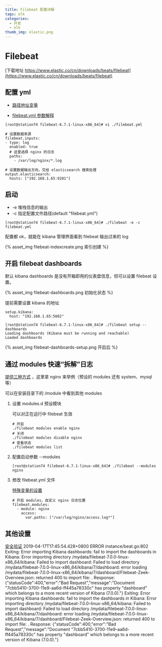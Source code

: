 ```yaml
---
title: Filebeat 配置详解
tags: elk
categories:
  - 开发
  - elk
thumb_img: elastic.png
---
```


# Filebeat

[下载地址 https://www.elastic.co/cn/downloads/beats/filebeat](https://www.elastic.co/cn/downloads/beats/filebeat)

## 配置 yml

- [路径地址变量](https://www.elastic.co/guide/en/beats/filebeat/current/directory-layout.html)

- [filebeat.yml 参数解释](https://www.elastic.co/guide/en/beats/filebeat/current/filebeat-reference-yml.html)

```
[root@station74 filebeat-6.7.1-linux-x86_64]# vi ./filebeat.yml

# 设置数据来源
filebeat.inputs:
- type: log
  enabled: true
  # 这里选择 nginx 的日志
  paths:
    - /var/log/nginx/*.log

# 设置数据输出方向，交给 elasticsearch 搜索处理
output.elasticsearch:
  hosts: ["192.168.1.65:9201"]
```

## 启动

- -e 堆栈信息的输出
- -c 指定配置文件路径(default "filebeat.yml")

```
[root@station74 filebeat-6.7.1-linux-x86_64]# ./filebeat -e -c filebeat.yml
```

配置都 ok，就能在 kibana 管理界面看到 filebeat 输出过来的 log

{% asset_img filebeat-indexcreate.png 索引创建 %}

## 开启 filebeat dashboards

默认 kibana dashboards 是没有开箱即用的仪表盘信息，但可以设置 filebeat 设置。

{% asset_img filebeat-dashboards.png 初始化状态 %}

提前需要设置 kibana 的地址

```
setup.kibana:
  host: "192.168.1.65:5602"
```

```
[root@station74 filebeat-6.7.1-linux-x86_64]# ./filebeat setup --dashboards
Loading dashboards (Kibana must be running and reachable)
Loaded dashboards
```

{% asset_img filebeat-dashboards-setup.png 开启后 %}

## 通过 modules 快速“拆解”日志

[提供三种方式](https://www.elastic.co/guide/en/beats/filebeat/current/configuration-filebeat-modules.html#configuration-filebeat-modules) ，这里拿 nginx 来举例（预设的 modules 还有 system、mysql 等）

可以在安装目录下的 /module 中看到其他 modules

1.  设置 modules.d 预设模块

    可以对正在运行中 filebeat 生效

    ```
    # 开启
    ./filebeat modules enable nginx
    # 关闭
    ./filebeat modules disable nginx
    # 查看状态
    ./filebeat modules list
    ```

2.  配置启动参数 --modules

    ```
    [root@station74 filebeat-6.7.1-linux-x86_64]# ./filebeat --modules nginx
    ```

3.  修改 filebeat.yml 文件

    [特殊变量的设置](https://www.elastic.co/guide/en/beats/filebeat/current/specify-variable-settings.html)

    ```
    # 开启 modules，自定义 nginx 日志位置
    filebeat.modules:
      - module: nginx
        access:
          var.paths: ["/var/log/nginx/access.log*"]
    ```

## 其他设置

[安全验证](https://www.elastic.co/guide/en/beats/filebeat/current/filebeat-configuration.html)
2019-04-17T17:45:54.428+0800	ERROR	instance/beat.go:802	Exiting: Error importing Kibana dashboards: fail to import the dashboards in Kibana: Error importing directory /mydata/filebeat-7.0.0-linux-x86_64/kibana: Failed to import dashboard: Failed to load directory /mydata/filebeat-7.0.0-linux-x86_64/kibana/7/dashboard:
  error loading /mydata/filebeat-7.0.0-linux-x86_64/kibana/7/dashboard/Filebeat-Zeek-Overview.json: returned 400 to import file: <nil>. Response: {"statusCode":400,"error":"Bad Request","message":"Document \"7cbb5410-3700-11e9-aa6d-ff445a78330c\" has property \"dashboard\" which belongs to a more recent version of Kibana (7.0.0)."}
Exiting: Error importing Kibana dashboards: fail to import the dashboards in Kibana: Error importing directory /mydata/filebeat-7.0.0-linux-x86_64/kibana: Failed to import dashboard: Failed to load directory /mydata/filebeat-7.0.0-linux-x86_64/kibana/7/dashboard:
  error loading /mydata/filebeat-7.0.0-linux-x86_64/kibana/7/dashboard/Filebeat-Zeek-Overview.json: returned 400 to import file: <nil>. Response: {"statusCode":400,"error":"Bad Request","message":"Document \"7cbb5410-3700-11e9-aa6d-ff445a78330c\" has property \"dashboard\" which belongs to a more recent version of Kibana (7.0.0)."}